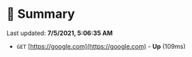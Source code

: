 # 📖 Summary
Last updated: **7/5/2021, 5:06:35 AM**

- `GET` [https://google.com](https://google.com) - **Up** (109ms)

